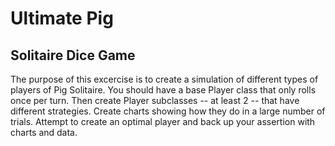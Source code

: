 # Ultimate Pig

## Solitaire Dice Game

 The purpose of this excercise is to create a simulation of different types of players of Pig Solitaire. You should have a base Player class that only rolls once per turn. Then create Player subclasses -- at least 2 -- that have different strategies. Create charts showing how they do in a large number of trials. Attempt to create an optimal player and back up your assertion with charts and data.